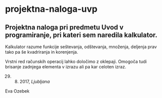 # projektna-naloga-uvp
## Projektna naloga pri predmetu Uvod v programiranje, pri kateri sem naredila kalkulator.

Kalkulator razume funkcije seštevanja, odštevanja, množenja, deljenja prav tako pa še kvadriranja in korenjenja. 

Vrstni red računskih operacij lahko določimo z oklepaji. Omogoča tudi brisanje zadnjega elementa v izrazu ali pa kar celoten izraz. 

29. 08. 2017, *Ljubljana*

Eva Ozebek